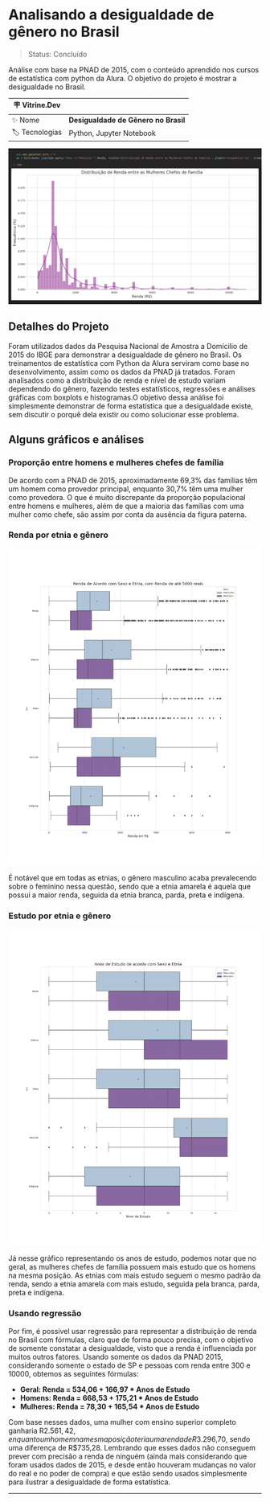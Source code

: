 # Analisando a desigualdade de gênero no Brasil

> Status: Concluído

Análise com base na PNAD de 2015, com o conteúdo aprendido nos cursos de estatística com python da Alura. O objetivo do projeto é mostrar a desigualdade no Brasil.

| :placard: Vitrine.Dev |     |
| -------------  | --- |
| :sparkles: Nome        | **Desigualdade de Gênero no Brasil**
| :label: Tecnologias | Python, Jupyter Notebook

![Gráfico mostrando a distribuição de renda entre as mulheres chefes de família](https://github.com/BrenoMorim/desigualdade-de-genero/blob/main/imagem-do-projeto.png?raw=true#vitrinedev)

## Detalhes do Projeto

Foram utilizados dados da Pesquisa Nacional de Amostra a Domícilio de 2015 do IBGE para demonstrar a desigualdade de gênero no Brasil. Os treinamentos de estatística com Python da Alura serviram como base no desenvolvimento, assim como os dados da PNAD já tratados. Foram analisados como a distribuição de renda e nível de estudo variam dependendo do gênero, fazendo testes estatísticos, regressões e análises gráficas com boxplots e histogramas.O objetivo dessa análise foi simplesmente demonstrar de forma estatística que a desigualdade existe, sem discutir o porquê dela existir ou como solucionar esse problema.

## Alguns gráficos e análises

### Proporção entre homens e mulheres chefes de família

De acordo com a PNAD de 2015, aproximadamente 69,3% das famílias têm um homem como provedor principal, enquanto 30,7% têm uma mulher como provedora. O que é muito discrepante da proporção populacional entre homens e mulheres, além de que a maioria das famílias com uma mulher como chefe, são assim por conta da ausência da figura paterna.

### Renda por etnia e gênero

![Box plot mostrando a renda dos chefes de família por etnia e gênero](./graficos/boxplot_renda.png)

É notável que em todas as etnias, o gênero masculino acaba prevalecendo sobre o feminino nessa questão, sendo que a etnia amarela é aquela que possui a maior renda, seguida da etnia branca, parda, preta e indígena.

### Estudo por etnia e gênero

![Box plot mostrando os anos de estudo dos chefes de família por etnia e gênero](./graficos/boxplot_estudo.png)

Já nesse gráfico representando os anos de estudo, podemos notar que no geral, as mulheres chefes de família possuem mais estudo que os homens na mesma posição. As etnias com mais estudo seguem o mesmo padrão da renda, sendo a etnia amarela com mais estudo, seguida pela branca, parda, preta e indígena.

### Usando regressão

Por fim, é possível usar regressão para representar a distribuição de renda no Brasil com fórmulas, claro que de forma pouco precisa, com o objetivo de somente constatar a desigualdade, visto que a renda é influenciada por muitos outros fatores. Usando somente os dados da PNAD 2015, considerando somente o estado de SP e pessoas com renda entre 300 e 10000, obtemos as seguintes fórmulas:

- **Geral: Renda = 534,06 + 166,97 * Anos de Estudo**
- **Homens: Renda = 668,53 + 175,21 * Anos de Estudo**
- **Mulheres: Renda = 78,30 + 165,54 * Anos de Estudo**

Com base nesses dados, uma mulher com ensino superior completo ganharia R$2.561,42, enquanto um homem na mesma posição teria uma renda de R$3.296,70, sendo uma diferença de R$735,28. Lembrando que esses dados não conseguem prever com precisão a renda de ninguém (ainda mais considerando que foram usados dados de 2015, e desde então houveram mudanças no valor do real e no poder de compra) e que estão sendo usados simplesmente para ilustrar a desigualdade de forma estatística.

---
